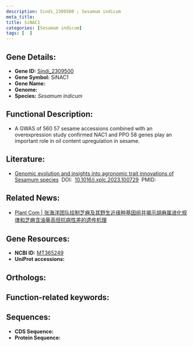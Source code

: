 ```yaml
---
description: Sindi_2309500 ; Sesamum indicum
meta_title:
title: SiNAC1
categories: [Sesamum indicum]
tags: [  ]
---
```


## Gene Details:
- **Gene ID:**	[Sindi_2309500]()
- **Gene Symbol:** SiNAC1
- **Gene Name:** 
- **Genome:** []()
- **Species:** *Sesamum indicum*

## Functional Description:
   - A GWAS of 560 57 sesame accessions combined with an overexpression study confirmed NAC1 and PPO 58 genes play an important role in oil content upregulation in sesame.

## Literature:
   - [Genomic evolution and insights into agronomic trait innovations of Sesamum species]( https://www.sciencedirect.com/science/article/pii/S2590346223002754?via%3Dihub)&nbsp;&nbsp;DOI:&nbsp;&nbsp;[10.1016/j.xplc.2023.100729](https://www.sciencedirect.com/science/article/pii/S2590346223002754?via%3Dihub)&nbsp;&nbsp;PMID:&nbsp;&nbsp;[](https://pubmed.ncbi.nlm.nih.gov//)

## Related News:
   - [Plant Com | 张海洋团队绘制芝麻及其野生近缘种基因组并揭示胡麻属进化规律和芝麻含油量高但抗病性差的遗传机理](https://mp.weixin.qq.com/s?__biz=Mzg3MDEwNDEyMg==&mid=2247557308&idx=5&sn=49c85b7171d3678f98545a1d21e302fa&chksm=7cbd7f4fd07e08188b7d334fa40afccd1e7dcfb2c6cbdc0d1c7c87b28d375cf11cf51c3da06f&scene=27#wechat_redirectNews:)

## Gene Resources:
- **NCBI ID:** [MT365249](https://www.ncbi.nlm.nih.gov/gene/?term=MT365249)
- **UniProt accessions:** [](https://www.uniprot.org/uniprotkb//entry)

## Orthologs:


## Function-related keywords:


## Sequences:
- **CDS Sequence:**
- **Protein Sequence:**
